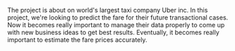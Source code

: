 The project is about on world's largest taxi company Uber inc. In this project, we're looking to predict the fare for their future transactional cases. Now it becomes really important to manage their data properly to come up with new business ideas to get best results. Eventually, it becomes really important to estimate the fare prices accurately.
